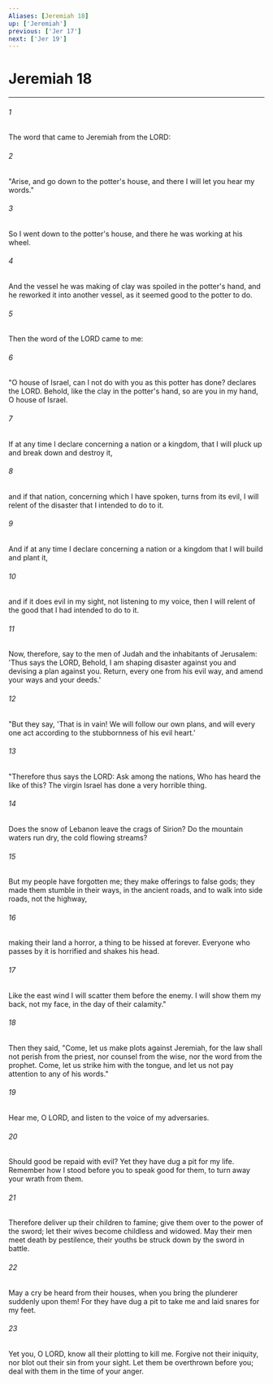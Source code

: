 ```yaml
---
Aliases: [Jeremiah 18]
up: ['Jeremiah']
previous: ['Jer 17']
next: ['Jer 19']
---
```

# Jeremiah 18
***



###### 1 
The word that came to Jeremiah from the LORD: 

###### 2 
"Arise, and go down to the potter's house, and there I will let you hear my words." 

###### 3 
So I went down to the potter's house, and there he was working at his wheel. 

###### 4 
And the vessel he was making of clay was spoiled in the potter's hand, and he reworked it into another vessel, as it seemed good to the potter to do. 

###### 5 
Then the word of the LORD came to me: 

###### 6 
"O house of Israel, can I not do with you as this potter has done? declares the LORD. Behold, like the clay in the potter's hand, so are you in my hand, O house of Israel. 

###### 7 
If at any time I declare concerning a nation or a kingdom, that I will pluck up and break down and destroy it, 

###### 8 
and if that nation, concerning which I have spoken, turns from its evil, I will relent of the disaster that I intended to do to it. 

###### 9 
And if at any time I declare concerning a nation or a kingdom that I will build and plant it, 

###### 10 
and if it does evil in my sight, not listening to my voice, then I will relent of the good that I had intended to do to it. 

###### 11 
Now, therefore, say to the men of Judah and the inhabitants of Jerusalem: 'Thus says the LORD, Behold, I am shaping disaster against you and devising a plan against you. Return, every one from his evil way, and amend your ways and your deeds.' 

###### 12 
"But they say, 'That is in vain! We will follow our own plans, and will every one act according to the stubbornness of his evil heart.' 

###### 13 
"Therefore thus says the LORD: Ask among the nations, Who has heard the like of this? The virgin Israel has done a very horrible thing. 

###### 14 
Does the snow of Lebanon leave the crags of Sirion? Do the mountain waters run dry, the cold flowing streams? 

###### 15 
But my people have forgotten me; they make offerings to false gods; they made them stumble in their ways, in the ancient roads, and to walk into side roads, not the highway, 

###### 16 
making their land a horror, a thing to be hissed at forever. Everyone who passes by it is horrified and shakes his head. 

###### 17 
Like the east wind I will scatter them before the enemy. I will show them my back, not my face, in the day of their calamity." 

###### 18 
Then they said, "Come, let us make plots against Jeremiah, for the law shall not perish from the priest, nor counsel from the wise, nor the word from the prophet. Come, let us strike him with the tongue, and let us not pay attention to any of his words." 

###### 19 
Hear me, O LORD, and listen to the voice of my adversaries. 

###### 20 
Should good be repaid with evil? Yet they have dug a pit for my life. Remember how I stood before you to speak good for them, to turn away your wrath from them. 

###### 21 
Therefore deliver up their children to famine; give them over to the power of the sword; let their wives become childless and widowed. May their men meet death by pestilence, their youths be struck down by the sword in battle. 

###### 22 
May a cry be heard from their houses, when you bring the plunderer suddenly upon them! For they have dug a pit to take me and laid snares for my feet. 

###### 23 
Yet you, O LORD, know all their plotting to kill me. Forgive not their iniquity, nor blot out their sin from your sight. Let them be overthrown before you; deal with them in the time of your anger.
